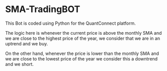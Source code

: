 # SMA-TradingBOT

This Bot is coded using Python for the QuantConnect platform. 

The logic here is whenever the current price is above the monthly SMA and we are close to the highest price of the year, we consider that we are in an uptrend and we buy.

On the other hand, whenever the price is lower than the monthly SMA and we are close to the lowest price of the year we consider this a downtrend and we short.
